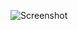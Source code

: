 ![Screenshot](https://raw.githubusercontent.com/Cryakl/Ultimate-RAT-Collection/refs/heads/main/AdwindRat/Adwind%20RAT%20v1.0/Screenshot.png)
